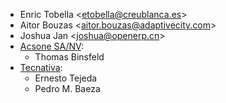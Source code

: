 - Enric Tobella \<<etobella@creublanca.es>\>
- Aitor Bouzas \<<aitor.bouzas@adaptivecity.com>\>
- Joshua Jan \<<joshua@openerp.cn>\>
- [Acsone SA/NV](http://www.acsone.eu):
  - Thomas Binsfeld
- [Tecnativa](https://www.tecnativa.com):
  - Ernesto Tejeda
  - Pedro M. Baeza
